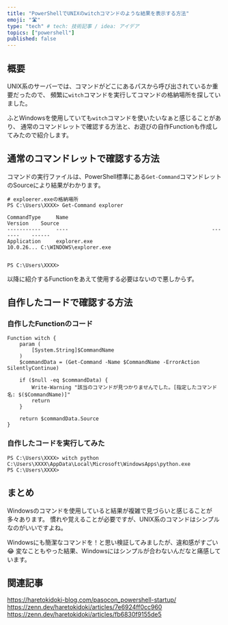 ```yaml
---
title: "PowerShellでUNIXのwitchコマンドのような結果を表示する方法"
emoji: "🛣"
type: "tech" # tech: 技術記事 / idea: アイデア
topics: ["powershell"]
published: false
---
```

## 概要

UNIX系のサーバーでは、コマンドがどこにあるパスから呼び出されているか重要だったので、
頻繁に`witch`コマンドを実行してコマンドの格納場所を探していました。

ふとWindowsを使用していても`witch`コマンドを使いたいなぁと感じることがあり、
通常のコマンドレットで確認する方法と、お遊びの自作Functionも作成してみたので紹介します。

## 通常のコマンドレットで確認する方法

コマンドの実行ファイルは、PowerShell標準にある`Get-Command`コマンドレットのSourceにより結果がわかります。

```powershell:Get-Commandコマンドレットでコマンドのパスを確認
# exploerer.exeの格納場所
PS C:\Users\XXXX> Get-Command explorer

CommandType     Name                                               Version    Source
-----------     ----                                               -------    ------
Application     explorer.exe                                       10.0.26... C:\WINDOWS\explorer.exe


PS C:\Users\XXXX>
```

以降に紹介するFunctionをあえて使用する必要はないので悪しからず。

## 自作したコードで確認する方法

### 自作したFunctionのコード

```powershell:バイナリデータのパスのみ返すwitchコマンド
Function witch {
    param (
        [System.String]$CommandName
    )
    $commandData = (Get-Command -Name $CommandName -ErrorAction SilentlyContinue)

    if ($null -eq $commandData) {
        Write-Warning "該当のコマンドが見つかりませんでした。[指定したコマンド名: $($CommandName)]"
        return
    }

    return $commandData.Source
}
```

### 自作したコードを実行してみた

```powershell:自作Functionでpythonの実行ファイルの格納先を取得
PS C:\Users\XXXX> witch python
C:\Users\XXXX\AppData\Local\Microsoft\WindowsApps\python.exe
PS C:\Users\XXXX>
```

## まとめ

Windowsのコマンドを使用していると結果が複雑で見づらいと感じることが多々あります。
慣れや覚えることが必要ですが、UNIX系のコマンドはシンプルなのがいいですよね。

Windowsにも簡潔なコマンドを！と思い検証してみましたが、違和感がすごい 😂
変なこともやった結果、Windowsにはシンプルが合わないんだなと痛感しています。

## 関連記事

https://haretokidoki-blog.com/pasocon_powershell-startup/
https://zenn.dev/haretokidoki/articles/7e6924ff0cc960
https://zenn.dev/haretokidoki/articles/fb6830f9155de5
